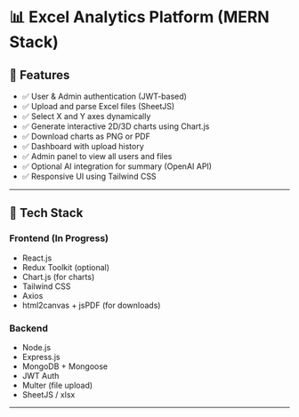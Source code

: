 # 📊 Excel Analytics Platform (MERN Stack)
## 🚀 Features
- ✅ User & Admin authentication (JWT-based)
- ✅ Upload and parse Excel files (SheetJS)
- ✅ Select X and Y axes dynamically
- ✅ Generate interactive 2D/3D charts using Chart.js
- ✅ Download charts as PNG or PDF
- ✅ Dashboard with upload history
- ✅ Admin panel to view all users and files
- ✅ Optional AI integration for summary (OpenAI API)
- ✅ Responsive UI using Tailwind CSS
---
## 🧰 Tech Stack

### Frontend  (In Progress)
- React.js
- Redux Toolkit (optional)
- Chart.js (for charts)
- Tailwind CSS
- Axios
- html2canvas + jsPDF (for downloads)

### Backend
- Node.js
- Express.js
- MongoDB + Mongoose
- JWT Auth
- Multer (file upload)
- SheetJS / xlsx

---



